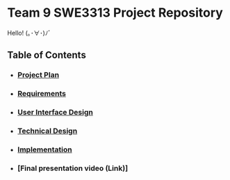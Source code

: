# Team 9 SWE3313 Project Repository 
Hello! (｡･∀･)ﾉﾞ
## Table of Contents
- ### [Project Plan](Project%20Plan/README.md)
- ### [Requirements](Requirements)
- ### [User Interface Design](User%20Interface%20Design)
- ### [Technical Design](Technical%20Design)
- ### [Implementation](Implementation)
- ### [Final presentation video (Link)]
